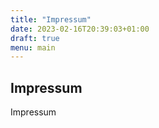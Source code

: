 ```yaml
---
title: "Impressum"
date: 2023-02-16T20:39:03+01:00
draft: true
menu: main
---
```


## Impressum

Impressum
